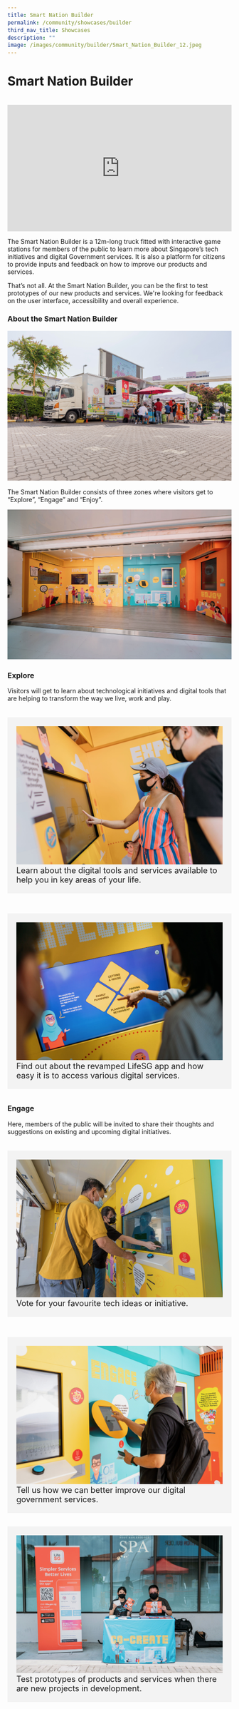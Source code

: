 ```yaml
---
title: Smart Nation Builder
permalink: /community/showcases/builder
third_nav_title: Showcases
description: ""
image: /images/community/builder/Smart_Nation_Builder_12.jpeg
---
```

# Smart Nation Builder 

<br>

<div style="max-width: 1280px">
    <div
        style="
            height: 0;
            overflow: hidden;
            position: relative;
            padding-bottom: 56.25%;
        "
    >
        <iframe
            src="https://www.youtube.com/embed/1IPIU5OH-fA"
            height="720"
            width="1280"
            frameborder="0"
            title="YouTube video player"
            allow="accelerometer; autoplay; clipboard-write; encrypted-media; gyroscope; picture-in-picture"
            style="
                top: 0;
                left: 0;
                right: 0;
                bottom: 0;
                height: 100%;
                border: none;
                max-width: 100%;
                position: absolute;
            "
        ></iframe>
    </div>
</div>

The Smart Nation Builder is a 12m-long truck fitted with interactive game stations for members of the public to learn more about Singapore’s tech initiatives and digital Government services. It is also a platform for citizens to provide inputs and feedback on how to improve our products and services. 

That’s not all. At the Smart Nation Builder, you can be the first to test prototypes of our new products and services. We're looking for feedback on the user interface, accessibility and overall experience. 

### About the Smart Nation Builder 

![Smart Nation Builder](/images/community/builder/Smart_Nation_Builder_16.jpeg)

The Smart Nation Builder consists of three zones where visitors get to “Explore”, “Engage” and “Enjoy”.

![Three Zones - Smart Nation Builder](/images/community/builder/Smart_Nation_Builder_02.jpeg)


### Explore

Visitors will get to learn about technological initiatives and digital tools that are helping to transform the way we live, work and play.

 <div class="row" style="padding: 20px 0px 10px 0px;">
	<div class="col" style="background-color: #f3f3f3; padding: 20px 20px 20px 20px">
		<img src="/images/community/builder/Smart_Nation_Builder_03.jpeg" alt="Smart Nation Builder Explore Zone"><br>
		<div style="font-size:18px">Learn about the digital tools and services available to help you in key areas of your life.
		</div>
	</div>

&nbsp; &nbsp; &nbsp; 

<div class="col" style="background-color: #f3f3f3; padding: 20px 20px 20px 20px;">
<img src="images/community/builder/Smart_Nation_Builder_04.jpeg" alt="Smart Nation Builder Explore Zone"><br>
	<div style="font-size:18px">Find out about the revamped LifeSG app and how easy it is to access various digital services.
	</div>
 </div></div>

### Engage

Here, members of the public will be invited to share their thoughts and suggestions on existing and upcoming digital initiatives.

 <div class="row" style="padding: 20px 0px 10px 0px;">
<div class="col" style="background-color: #f3f3f3; padding: 20px 20px 20px 20px;">
<img src="images/community/builder/Smart_Nation_Builder_20.jpeg" alt="Smart Nation Builder Explore Zone"><br>
<div style="font-size:18px">Vote for your favourite tech ideas or initiative.
</div>
</div>
	
&nbsp; &nbsp; &nbsp; 

<div class="col" style="background-color: #f3f3f3; padding: 20px 20px 20px 20px;"> 
<img src="images/community/builder/Smart_Nation_Builder_21.jpeg" alt="Smart Nation Builder Explore Zone"><br>
	<div style="font-size:18px">Tell us how we can better improve our digital government services.
</div>

</div></div>

 <div class="row" style="padding: 20px 0px 10px 0px;">
<div class="col" style="background-color: #f3f3f3; padding: 20px 20px 20px 20px;">
<img src="images/community/builder/Smart_Nation_Builder_11.jpeg" alt="Smart Nation Builder Explore Zone"><br>
<div style="font-size:18px">Test prototypes of products and services when there are new projects in development.
</div>
</div>
	
&nbsp; &nbsp; &nbsp; 

<div class="col" style="padding: 20px 20px 20px 20px;"><br>
</div>

</div>

### Enjoy

Participants can have fun and create memories at the photo booth and claw machine using the points they’ve collected at the stations.

<div class="row" style="padding: 20px 0px 10px 0px;">
<div class="col" style="background-color: #f3f3f3; padding: 20px 20px 20px 20px;"> 
<img src="images/community/builder/Smart_Nation_Builder_08.jpeg" alt="Smart Nation Builder Explore Zone"><br>
<div style="font-size:18px">Capture your favourite moments at our photobooth and share it with your friends. 
</div>

</div>&nbsp; &nbsp; &nbsp; 
	
<div class="col" style="background-color: #f3f3f3; padding: 20px 20px 20px 20px;">  
<img src="images/community/builder/Smart_Nation_Builder_18.jpeg" alt="Smart Nation Builder Explore Zone"><br>
	<div style="font-size:18px">Keep your young ones entertained at the interactive Kids Wall where they get to play games.
</div>

</div></div>

<div class="row" style="padding: 20px 0px 10px 0px;">
<div class="col" style="background-color: #f3f3f3; padding: 20px 20px 20px 20px;">
<img src="images/community/builder/Smart_Nation_Builder_19.jpeg" alt="Smart Nation Builder Explore Zone"><br>
<div style="font-size:18px">Redeem the points you’ve collected from the different stations at the claw machine to win cool prizes.
</div>
</div>
	
&nbsp; &nbsp; &nbsp; 

<div class="col" style="padding: 20px 20px 20px 20px;"><br>
</div>

</div>

### Where can you find the Smart Nation Builder? 

Catch the Smart Nation Builder at these locations: 

| Date | Time| Venue 
| -------- | -------- | -------- | 
| **23 - 24 Jul** <br> Sat - Sun| 8:30am - 4:30pm | **West Coast Community Centre** <br> 2 Clementi West Street 2, <br>Singapore 129605|
| **30 - 31 Jul** <br> Sat - Sun| 11am - 7pm| **The Plaza, Level 1, National Library Building**<br> 100 Victoria Street, Singapore 188064 
|**5 - 7 Aug** <br> Fri - Sun | 11am - 7pm| **Bayfront Event Square, Marina Bay Sands** <br> 12A Bayfront Ave, Singapore 018970
| **9 Aug** <br> Tue | 11am - 7pm| **Marina Barrage** <br> 8 Marina Gardens Drive, Singapore 018951
| **26 - 28 Aug** <br> Fri - Sun | 10am - 6pm| **Pasir Ris East Community Centre** <br> 1 Pasir Ris Drive 4, Singapore 519457

#### Venue partners

<div class="row" style="padding: 20px 0px 0px 0px;">
	
<div class="col"> 
<img src="/images/community/Builder%20Partners/Peoples_Association_Logo.jpeg" alt="People's Association">
</div>
	
<div class="col">
<img
src="/images/community/Builder%20Partners/NLB_Logo.jpeg" alt="National Library Board">
	</div>
	
<div class="col">
<img src="/images/community/Builder%20Partners/URA%20Logo.jpeg" alt="Urban Development Authority"> 
	</div>
	
<div class="row" style="padding: 20px 0px 0px 0px;">
	
<div class="col"> 
<img src="/images/community/Builder%20Partners/Marina_Bay_Sands_Logo.jpeg" alt="MBS">
	</div>

<div class="col">
<img src="/images/community/Builder%20Partners/Marina_Barrage_Logo.jpeg" alt="Marina Barrage">
 </div>
	
<div class="col">
<img src="/images/community/Builder%20Partners/Sustainable_SG_Logo.jpeg" alt="SSG">
 </div>
	
### Watch this space for more updates on the Smart Nation Builder! 



![Smart Nation Builder](/images/community/builder/Smart_Nation_Builder_15.jpeg)